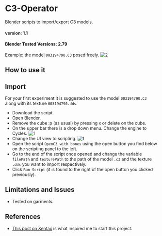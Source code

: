 # C3-Operator
Blender scripts to import/export C3 models.

#### version: 1.1
#### Blender Tested Versions: 2.79


Example: the model `003194790.C3` posed freely.
![2](https://user-images.githubusercontent.com/84657141/119335019-72ac2c80-bc94-11eb-948a-c03d0aa9b78c.png)



## How to use it
## Import 
For your first experiment it is suggested to use the model `003194790.C3` along with its texture `003194790.dds`.
- Download the script.
- Open Blender.
- Remove the cube :p (as usual) by pressing x or delete on the cube.
- On the upper bar there is a drop down menu. Change the engine to Cycles.
![1](https://user-images.githubusercontent.com/84657141/119251950-eb868800-bbb1-11eb-9172-a9d53345ed00.png)
- Change the UI view to scripting.
![1](https://user-images.githubusercontent.com/84657141/119251987-1e308080-bbb2-11eb-880f-9da0d5dc4aa2.png)
- Open the script `OpenC3_with_bones` using the open button you find below on the scripting panel to the left.
- Go to the end of the script once opened and change the variable `filePath` and `texturePath` to the path of the model `.c3` and the texture `.dds` you want to import respectively.
- Click `Run Script` (it is found to the right of the open button you clicked previously).

## Limitations and Issues
- Tested on garments.

## References
- [This post on Xentax](https://forum.xentax.com/viewtopic.php?t=5582) is what inspired me to start this project.

